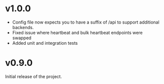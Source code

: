 # v1.0.0
- Config file now expects you to have a suffix of /api to support additional backends.
- Fixed issue where heartbeat and bulk heartbeat endpoints were swapped
- Added unit and integration tests

# v0.9.0
Initial release of the project. 
